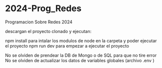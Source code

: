 # 2024-Prog_Redes
Programacion Sobre Redes 2024 

descargan el proyecto clonado y ejecutan:

npm install         para intalar los modulos de node en la carpeta y poder ejecutar el proyecto
npm run dev         para empezar a ejecutar el proyecto

No se olviden de prendear la DB de Mongo o de SQL para que no tire error 
No se olviden de actualizar los datos de variables globales  (archivo    .env )
